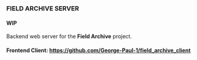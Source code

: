 ### FIELD ARCHIVE SERVER

#### **WIP**
Backend web server for the **Field Archive** project. 

#### Frontend Client: https://github.com/George-Paul-1/field_archive_client